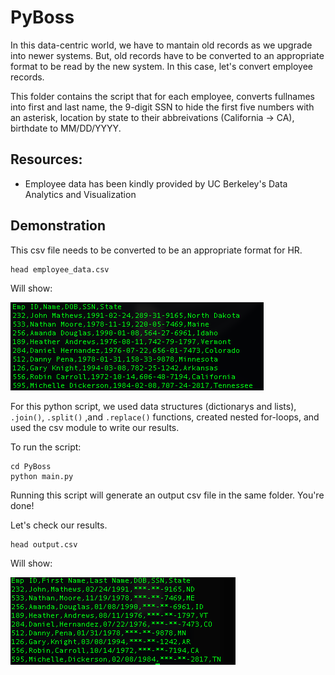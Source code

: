# PyBoss 

In this data-centric world, we have to mantain old records as we upgrade into newer systems. But, old records have to be converted to an appropriate format to be read by the new system. In this case, let's convert employee records. 

This folder contains the script that for each employee, converts fullnames into first and last name, the 9-digit SSN to hide the first five numbers with an asterisk, location by state to their abbreivations (California -> CA), birthdate to MM/DD/YYYY.

## Resources: 
- Employee data has been kindly provided by UC Berkeley's Data Analytics and Visualization 

## Demonstration 

This csv file needs to be converted to be an appropriate format for HR.  

```
head employee_data.csv 
```
Will show: 

<img src="https://raw.githubusercontent.com/ying-li-python/python-challenge/master/PyBoss/Images/originaldata.png">

For this python script, we used data structures (dictionarys and lists), ```.join()```, ```.split()``` ,and ```.replace()``` functions, created nested for-loops, and used the csv module to write our results. 

To run the script: 
```
cd PyBoss
python main.py 
```
Running this script will generate an output csv file in the same folder. You're done! 

Let's check our results.

```
head output.csv 
```
Will show: 

<img src="https://raw.githubusercontent.com/ying-li-python/python-challenge/master/PyBoss/Images/output.png">

